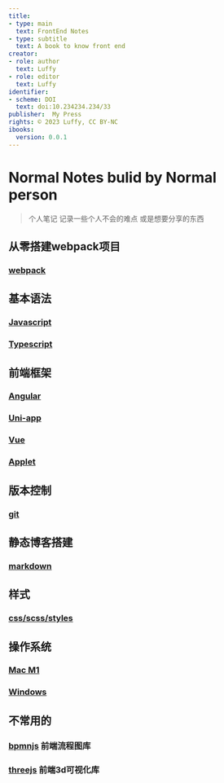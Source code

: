 ```yaml
---
title:
- type: main
  text: FrontEnd Notes
- type: subtitle
  text: A book to know front end
creator:
- role: author
  text: Luffy
- role: editor
  text: Luffy
identifier:
- scheme: DOI
  text: doi:10.234234.234/33
publisher:  My Press
rights: © 2023 Luffy, CC BY-NC
ibooks:
  version: 0.0.1
---
```



# Normal Notes bulid by Normal person

> 个人笔记
> 记录一些个人不会的难点
> 或是想要分享的东西

## 从零搭建webpack项目

### [webpack](FrontEnd/Webpack/ProjectInit.md)

## 基本语法

### [Javascript](FrontEnd/Javascript/Javascript.md)

### [Typescript](FrontEnd/Typescript/Typescript.md)

## 前端框架

### [Angular](FrontEnd/Angular/Angular.md)

### [Uni-app](FrontEnd/uni-app/uni-app.md)

### [Vue](FrontEnd/Vue/vue.md)

### [Applet](FrontEnd/Applet/Cloud.md)

## 版本控制

### [git](FrontEnd/Git/git.md)

## 静态博客搭建

### [markdown](FrontEnd/markdown/md.md)

## 样式

### [css/scss/styles](FrontEnd/Style/style.md)

## 操作系统

### [Mac M1](System/MacM1/Mac-M1.md)
### [Windows](System/Windows/index.md)

## 不常用的

### [bpmnjs]() 前端流程图库

### [threejs]() 前端3d可视化库
